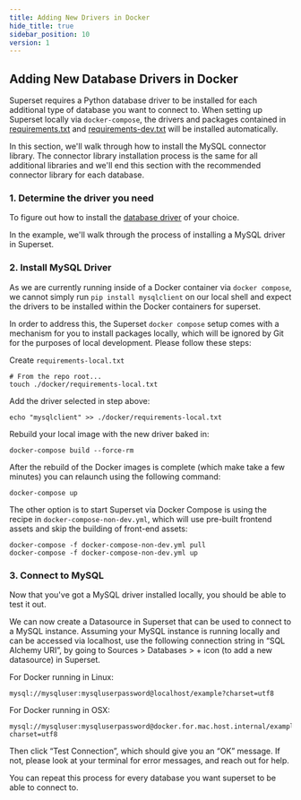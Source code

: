```yaml
---
title: Adding New Drivers in Docker
hide_title: true
sidebar_position: 10
version: 1
---
```


## Adding New Database Drivers in Docker

Superset requires a Python database driver to be installed for each additional type of database you
want to connect to. When setting up Superset locally via `docker-compose`, the drivers and packages
contained in
[requirements.txt](https://github.com/apache/superset/blob/master/requirements.txt) and
[requirements-dev.txt](https://github.com/apache/superset/blob/master/requirements-dev.txt)
will be installed automatically.

In this section, we'll walk through how to install the MySQL connector library. The connector
library installation process is the same for all additional libraries and we'll end this section
with the recommended connector library for each database.

### 1. Determine the driver you need

To figure out how to install the [database driver](/docs/databases/installing-database-drivers) of your choice.

In the example, we'll walk through the process of installing a MySQL driver in Superset.

### 2. Install MySQL Driver

As we are currently running inside of a Docker container via `docker compose`, we cannot simply run
`pip install mysqlclient` on our local shell and expect the drivers to be installed within the
Docker containers for superset.

In order to address this, the Superset `docker compose` setup comes with a mechanism for you to
install packages locally, which will be ignored by Git for the purposes of local development. Please
follow these steps:

Create `requirements-local.txt`

```
# From the repo root...
touch ./docker/requirements-local.txt
```

Add the driver selected in step above:

```
echo "mysqlclient" >> ./docker/requirements-local.txt
```

Rebuild your local image with the new driver baked in:

```
docker-compose build --force-rm
```

After the rebuild of the Docker images is complete (which make take a few minutes) you can relaunch using the following command:

```
docker-compose up
```

The other option is to start Superset via Docker Compose is using the recipe in `docker-compose-non-dev.yml`, which will use pre-built frontend assets and skip the building of front-end assets:

```
docker-compose -f docker-compose-non-dev.yml pull
docker-compose -f docker-compose-non-dev.yml up
```

### 3. Connect to MySQL

Now that you've got a MySQL driver installed locally, you should be able to test it out.

We can now create a Datasource in Superset that can be used to connect to a MySQL instance. Assuming
your MySQL instance is running locally and can be accessed via localhost, use the following
connection string in “SQL Alchemy URI”, by going to Sources > Databases > + icon (to add a new
datasource) in Superset.

For Docker running in Linux:

```
mysql://mysqluser:mysqluserpassword@localhost/example?charset=utf8
```

For Docker running in OSX:

```
mysql://mysqluser:mysqluserpassword@docker.for.mac.host.internal/example?charset=utf8
```

Then click “Test Connection”, which should give you an “OK” message. If not, please look at your
terminal for error messages, and reach out for help.

You can repeat this process for every database you want superset to be able to connect to.
